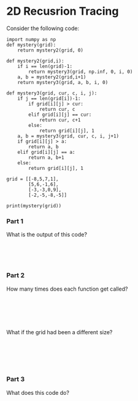 # 2D Recusrion Tracing
Consider the following code:
```
import numpy as np
def mystery(grid):
    return mystery2(grid, 0)
    
def mystery2(grid,i):
    if i == len(grid)-1:
        return mystery3(grid, np.inf, 0, i, 0)
    a, b = mystery2(grid,i+1)
    return mystery3(grid, a, b, i, 0)

def mystery3(grid, cur, c, i, j):
    if j == len(grid[i])-1:
        if grid[i][j] > cur:
            return cur, c
        elif grid[i][j] == cur:
            return cur, c+1
        else:
            return grid[i][j], 1
    a, b = mystery3(grid, cur, c, i, j+1)
    if grid[i][j] > a:
        return a, b
    elif grid[i][j] == a:
        return a, b+1
    else:
        return grid[i][j], 1

grid = [[-8,5,7,1],
        [5,6,-1,6],
        [-3,-3,0,9],
        [-2,-5,-8,-5]]

print(mystery(grid))
```

### Part 1
What is the output of this code?

<br><br><br>

### Part 2
How many times does each function get called?

<br><br><br><br>

What if the grid had been a different size?

<br><br><br><br>

### Part 3
What does this code do?
<br><br><br><br>
